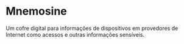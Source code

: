 # Mnemosine

Um cofre digital para informações de dispositivos em provedores de Internet como acessos e outras informações sensíveis.
